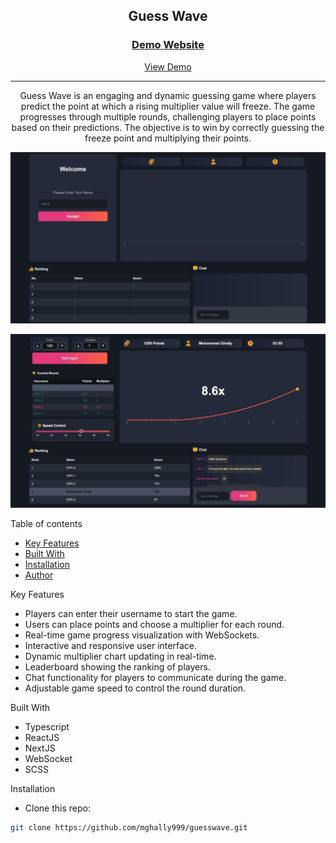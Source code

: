 <div align="center">

  <h2>Guess Wave</h2>

  <h3>
    <a href="https://guesswave.netlify.app" target="_blank">
      <strong>Demo Website</strong>
    </a>
  </h3>

  <div align="center">
    <a href="https://guesswave.netlify.app" target="_blank">View Demo</a>
  </div>

  <hr>

</div>

<!-- Brief -->
<p align="center">
Guess Wave is an engaging and dynamic guessing game where players predict the point at which a rising multiplier value will freeze. The game progresses through multiple rounds, challenging players to place points based on their predictions. The objective is to win by correctly guessing the freeze point and multiplying their points.
</p>

<!-- Screenshot -->
<a align="center" href="https://guesswave.netlify.app">

![Screenshot](./public/thumbnail-preview-1.png)

![Screenshot](./public/thumbnail-preview-2.png)

</a>

Table of contents

- [Key Features](#key-features)
- [Built With](#built-with)
- [Installation](#installation)
- [Author](#author)

Key Features

- Players can enter their username to start the game.
- Users can place points and choose a multiplier for each round.
- Real-time game progress visualization with WebSockets.
- Interactive and responsive user interface.
- Dynamic multiplier chart updating in real-time.
- Leaderboard showing the ranking of players.
- Chat functionality for players to communicate during the game.
- Adjustable game speed to control the round duration.

Built With

- Typescript
- ReactJS
- NextJS
- WebSocket
- SCSS

Installation

- Clone this repo:

```sh
git clone https://github.com/mghally999/guesswave.git
```
